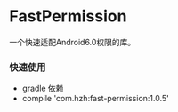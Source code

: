 # FastPermission
一个快速适配Android6.0权限的库。

### 快速使用
- gradle 依赖
- compile 'com.hzh:fast-permission:1.0.5'